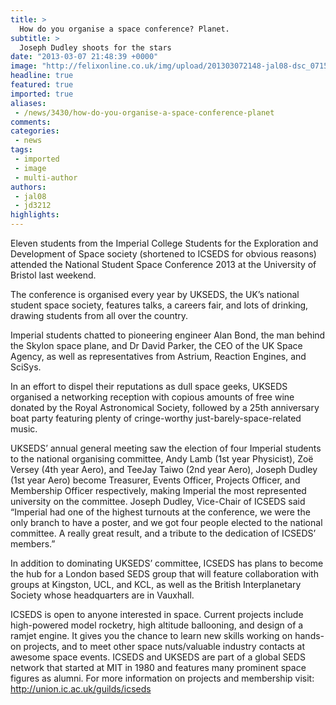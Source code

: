 ```yaml
---
title: >
  How do you organise a space conference? Planet.
subtitle: >
  Joseph Dudley shoots for the stars
date: "2013-03-07 21:48:39 +0000"
image: "http://felixonline.co.uk/img/upload/201303072148-jal08-dsc_0715-2.jpg"
headline: true
featured: true
imported: true
aliases:
 - /news/3430/how-do-you-organise-a-space-conference-planet
comments:
categories:
 - news
tags:
 - imported
 - image
 - multi-author
authors:
 - jal08
 - jd3212
highlights:
---
```


Eleven students from the Imperial College Students for the Exploration and Development of Space society (shortened to ICSEDS for obvious reasons) attended the National Student Space Conference 2013 at the University of Bristol last weekend.

The conference is organised every year by UKSEDS, the UK’s national student space society, features talks, a careers fair, and lots of drinking, drawing students from all over the country.

Imperial students chatted to pioneering engineer Alan Bond, the man behind the Skylon space plane, and Dr David Parker, the CEO of the UK Space Agency, as well as representatives from Astrium, Reaction Engines, and SciSys.

In an effort to dispel their reputations as dull space geeks, UKSEDS organised a networking reception with copious amounts of free wine donated by the Royal Astronomical Society, followed by a 25th anniversary boat party featuring plenty of cringe-worthy just-barely-space-related music.

UKSEDS’ annual general meeting saw the election of four Imperial students to the national organising committee, Andy Lamb (1st year Physicist), Zoë Versey (4th year Aero), and TeeJay Taiwo (2nd year Aero), Joseph Dudley (1st year Aero) become Treasurer, Events Officer, Projects Officer, and Membership Officer respectively, making Imperial the most represented university on the committee.
 Joseph Dudley, Vice-Chair of ICSEDS said “Imperial had one of the highest turnouts at the conference, we were the only branch to have a poster, and we got four people elected to the national committee. A really great result, and a tribute to the dedication of ICSEDS’ members.”

In addition to dominating UKSEDS’ committee, ICSEDS has plans to become the hub for a London based SEDS group that will feature collaboration with groups at Kingston, UCL, and KCL, as well as the British Interplanetary Society whose headquarters are in Vauxhall.

ICSEDS is open to anyone interested in space. Current projects include high-powered model rocketry, high altitude ballooning, and design of a ramjet engine. It gives you the chance to learn new skills working on hands-on projects, and to meet other space nuts/valuable industry contacts at awesome space events. ICSEDS and UKSEDS are part of a global SEDS network that started at MIT in 1980 and features many prominent space figures as alumni. For more information on projects and membership visit: http://union.ic.ac.uk/guilds/icseds
